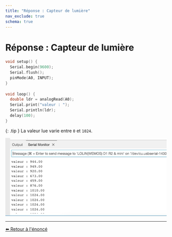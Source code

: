 ```yaml
---
title: "Réponse : Capteur de lumière"
nav_exclude: true
schema: true
---
```


# Réponse : Capteur de lumière

```c
void setup() {
  Serial.begin(9600);
  Serial.flush();
  pinMode(A0, INPUT);
}

void loop() {
  double ldr = analogRead(A0);
  Serial.print("valeur : ");
  Serial.println(ldr);
  delay(100);
}
```

{: .tip }
La valeur lue varie entre `0` et `1024`.

![serie](resources/tp5-console.jpg)

----
[⬅️ Retour à l'énoncé](tp5.md)
